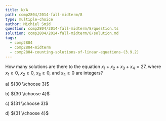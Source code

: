 ```yaml
---
title: N/A
path: comp2804/2014-fall-midterm/8
type: multiple-choice
author: Michiel Smid
question: comp2804/2014-fall-midterm/8/question.ts
solution: comp2804/2014-fall-midterm/8/solution.md
tags:
  - comp2804
  - comp2804-midterm
  - comp2804-counting-solutions-of-linear-equations-(3.9.2)
---
```


How many solutions are there to the equation $x_1 + x_2 + x_3 + x_4 = 27$, where $x_1 \geq 0$, $x_2 \geq 0$, $x_3 \geq 0$, and $x_4 \geq 0$ are integers?

a) ${30 \\choose 3}$

b) ${30 \\choose 4}$

c) ${31 \\choose 3}$

d) ${31 \\choose 4}$

